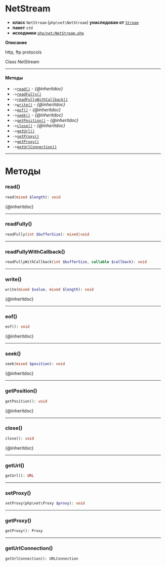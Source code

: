 # NetStream

- **класс** `NetStream` (`php\net\NetStream`) **унаследован от** [`Stream`](https://github.com/jphp-compiler/jphp/blob/master/jphp-runtime/api-docs/classes/php/io/Stream.ru.md)
- **пакет** `std`
- **исходники** [`php/net/NetStream.php`](./src/main/resources/JPHP-INF/sdk/php/net/NetStream.php)

**Описание**

http, ftp protocols

Class NetStream

---

#### Методы

- `->`[`read()`](#method-read) - _{@inheritdoc}_
- `->`[`readFully()`](#method-readfully)
- `->`[`readFullyWithCallback()`](#method-readfullywithcallback)
- `->`[`write()`](#method-write) - _{@inheritdoc}_
- `->`[`eof()`](#method-eof) - _{@inheritdoc}_
- `->`[`seek()`](#method-seek) - _{@inheritdoc}_
- `->`[`getPosition()`](#method-getposition) - _{@inheritdoc}_
- `->`[`close()`](#method-close) - _{@inheritdoc}_
- `->`[`getUrl()`](#method-geturl)
- `->`[`setProxy()`](#method-setproxy)
- `->`[`getProxy()`](#method-getproxy)
- `->`[`getUrlConnection()`](#method-geturlconnection)

---
# Методы

<a name="method-read"></a>

### read()
```php
read(mixed $length): void
```
{@inheritdoc}

---

<a name="method-readfully"></a>

### readFully()
```php
readFully(int $bufferSize): mixed|void
```

---

<a name="method-readfullywithcallback"></a>

### readFullyWithCallback()
```php
readFullyWithCallback(int $bufferSize, callable $callback): void
```

---

<a name="method-write"></a>

### write()
```php
write(mixed $value, mixed $length): void
```
{@inheritdoc}

---

<a name="method-eof"></a>

### eof()
```php
eof(): void
```
{@inheritdoc}

---

<a name="method-seek"></a>

### seek()
```php
seek(mixed $position): void
```
{@inheritdoc}

---

<a name="method-getposition"></a>

### getPosition()
```php
getPosition(): void
```
{@inheritdoc}

---

<a name="method-close"></a>

### close()
```php
close(): void
```
{@inheritdoc}

---

<a name="method-geturl"></a>

### getUrl()
```php
getUrl(): URL
```

---

<a name="method-setproxy"></a>

### setProxy()
```php
setProxy(php\net\Proxy $proxy): void
```

---

<a name="method-getproxy"></a>

### getProxy()
```php
getProxy(): Proxy
```

---

<a name="method-geturlconnection"></a>

### getUrlConnection()
```php
getUrlConnection(): URLConnection
```